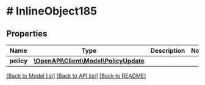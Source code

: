 # # InlineObject185

## Properties

Name | Type | Description | Notes
------------ | ------------- | ------------- | -------------
**policy** | [**\OpenAPI\Client\Model\PolicyUpdate**](PolicyUpdate.md) |  |

[[Back to Model list]](../../README.md#models) [[Back to API list]](../../README.md#endpoints) [[Back to README]](../../README.md)
